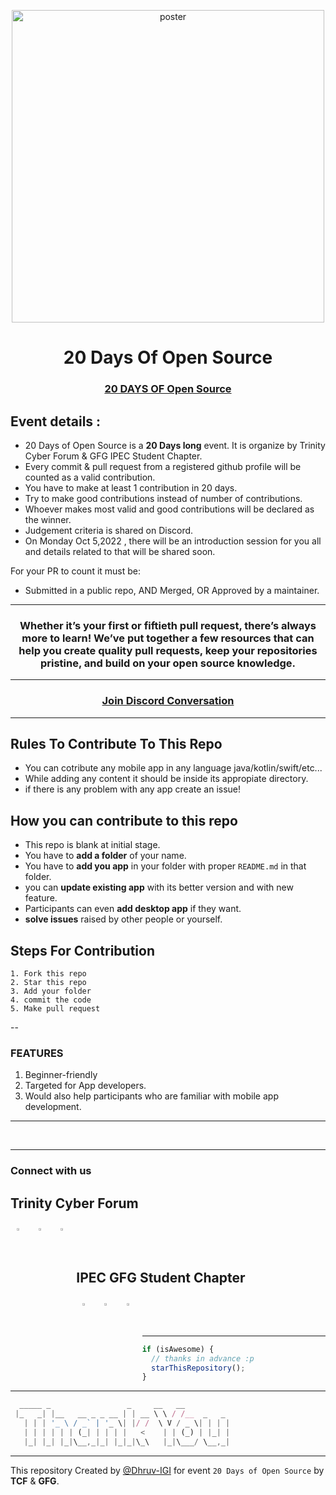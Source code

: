 <p align="center">
  <img src="https://user-images.githubusercontent.com/83370198/192855885-517adeeb-7a45-4999-b647-eb1f38b2b3ff.jpeg" alt="poster" width="500" height="500" align="center">
</p>
<h1 align="center"> 20 Days Of Open Source </h1>

<h3 align="center">
    <a href="#">
        20 DAYS OF Open Source
    </a>
</h3>

## Event details :

- 20 Days of Open Source is a **20 Days long** event. It is organize by Trinity Cyber Forum & GFG IPEC Student Chapter.
- Every commit & pull request from a registered github profile will be counted as a valid contribution.
- You have to make at least 1 contribution in 20 days.
- Try to make good contributions instead of number of contributions.
- Whoever makes most valid and good contributions will be declared as the winner.
- Judgement criteria is shared on Discord.
- On Monday Oct 5,2022 , there will be an introduction session for you all and details related to that will be shared soon.

For your PR to count it must be:

- Submitted in a public repo, AND Merged, OR Approved by a maintainer.



---

<h3 align="center"> Whether it’s your first or fiftieth pull request, there’s always more to learn! We’ve put together a few resources that can help you create quality pull requests, keep your repositories pristine, and build on your open source knowledge. </h3>

---

<h3 align="center">
    <a href="https://discord.gg/CWF6vqbH">
       Join Discord Conversation
    </a>
</h3>

---

## Rules To Contribute To This Repo

- You can cotribute any mobile app in any language java/kotlin/swift/etc...
- While adding any content it should be inside its appropiate directory.
- if there is any problem with any app create an issue!

## How you can contribute to this repo

- This repo is blank at initial stage.
- You have to **add a folder** of your name.
- You have to **add you app** in your folder with proper `README.md` in that folder.
- you can **update existing app** with its better version and with new feature.
- Participants can even **add desktop app** if they want.
- **solve issues** raised by other people or yourself.

## Steps For Contribution

    1. Fork this repo
    2. Star this repo
    3. Add your folder
    4. commit the code
    5. Make pull request

--

### FEATURES

1. Beginner-friendly
2. Targeted for App developers.
3. Would also help participants who are familiar with mobile app development.

---

<br>

---


### Connect with us

## Trinity Cyber Forum

<p>
<a href="https://github.com/ipectrinity">
  <img align="left" alt="" width="3%" style="margin:10px" src="https://cdn.jsdelivr.net/npm/simple-icons@3.13.0/icons/github.svg" />
</a>  
    
<a href="https://www.instagram.com/ipectrinity/">
  <img align="left" alt="" width="3%" style="margin:10px" src="https://cdn.jsdelivr.net/npm/simple-icons@v3/icons/instagram.svg" />
</a>
    
<a href="https://www.facebook.com/ipectrinity">
  <img align="left" alt="" width="3%"  style="margin:10px" src="https://cdn.jsdelivr.net/npm/simple-icons@3.13.0/icons/facebook.svg" />
</a>&ensp;&ensp;&ensp;
</p>
<br>

## IPEC GFG Student Chapter

<p>
<a href="ipecgfg@gmail.com">
  <img align="left" alt="Sunny's LinkdeIn" width="3%" style="margin:10px" src="https://cdn.jsdelivr.net/npm/simple-icons@3.13.0/icons/gmail.svg" />
</a>  
    
<a href="https://instagram.com/geeksforgeeks_ipec?igshid=YmMyMTA2M2Y=">
  <img align="left" alt="Sunny's Instagram" width="3%" style="margin:10px" src="https://cdn.jsdelivr.net/npm/simple-icons@v3/icons/instagram.svg" />
</a>
    
<a href="https://www.facebook.com/GFG-Student-Chapter-IPEC-100934188875529/">
  <img align="left" alt="Sunny's Twitter" width="3%"  style="margin:10px" src="https://cdn.jsdelivr.net/npm/simple-icons@3.13.0/icons/facebook.svg" />
</a>&ensp;&ensp;&ensp;
</p>
<br>

---

```javascript
if (isAwesome) {
  // thanks in advance :p
  starThisRepository();
}
```

---

```javascript
  _____ _                 _     __   __
 |_   _| |__   __ _ _ __ | | __ \ \ / /__  _   _
   | | | '_ \ / _` | '_ \| |/ /  \ V / _ \| | | |
   | | | | | | (_| | | | |   <    | | (_) | |_| |
   |_| |_| |_|\__,_|_| |_|_|\_\   |_|\___/ \__,_|
```
---


 This repository Created by [@Dhruv-IGI](https://github.com/Dhruv-IGI) for event `20 Days of Open Source` by **TCF** & **GFG**. 

